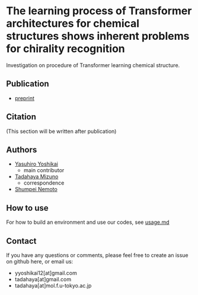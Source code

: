 # The learning process of Transformer architectures for chemical structures shows inherent problems for chirality recognition
Investigation on procedure of Transformer learning chemical structure. 

## Publication
- [preprint](https://arxiv.org/pdf/2303.11593)

## Citation
(This section will be written after publication)

## Authors
- [Yasuhiro Yoshikai](https://github.com/yyoshikai)  
    - main contributor  
- [Tadahaya Mizuno](https://github.com/tadahayamiz)  
    - correspondence  
- [Shumpei Nemoto](https://github.com/Nemoto-S)

## How to use
For how to build an environment and use our codes, see [usage.md](usage.md)

## Contact
If you have any questions or comments, please feel free to create an issue on github here, or email us:  
- yyoshikai12[at]gmail.com
- tadahaya[at]gmail.com  
- tadahaya[at]mol.f.u-tokyo.ac.jp  